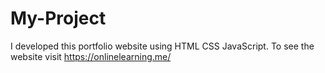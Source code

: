 # My-Project
I developed this portfolio website using HTML CSS JavaScript. To see the website visit https://onlinelearning.me/
